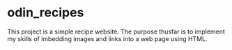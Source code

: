 # odin_recipes

This project is a simple recipe website. The purpose thusfar is to implement my skills of imbedding images and links into a web page using HTML.
